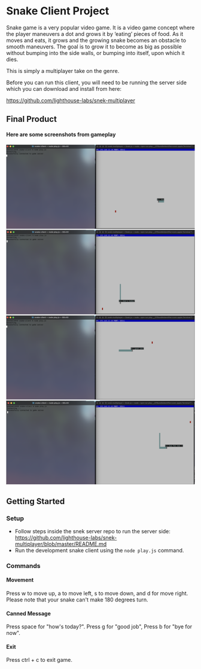 # Snake Client Project

Snake game is a very popular video game. It is a video game concept where the player maneuvers a dot and grows it by ‘eating’ pieces of food. As it moves and eats, it grows and the growing snake becomes an obstacle to smooth maneuvers. The goal is to grow it to become as big as possible without bumping into the side walls, or bumping into itself, upon which it dies.

This is simply a multiplayer take on the genre.

Before you can run this client, you will need to be running the server side which you can download and install from here:

https://github.com/lighthouse-labs/snek-multiplayer


## Final Product
#### Here are some screenshots from gameplay

![Screenshot with 'hey' message](./project_screenshots/Screenshot_Hey.png)
![Screenshot with 'how's today' message](./project_screenshots/screenshot_how's_today.png)
![Screenshot with 'good job' message](./project_screenshots/Screenshot_good_job.png)
![Screenshot with 'bye' message](./project_screenshots/screenshot_bye.png)


## Getting Started

### Setup

- Follow steps inside the snek server repo to run the server side: https://github.com/lighthouse-labs/snek-multiplayer/blob/master/README.md 
- Run the development snake client using the `node play.js` command.

### Commands
#### Movement

Press w to move up, a to move left, s to move down, and d for move right. Please note that your snake can't make 180 degrees turn.

#### Canned Message

Press space for "how's today?". Press g for "good job", Press b for "bye for now".

#### Exit

Press ctrl + c to exit game.

